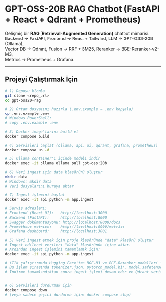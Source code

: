# GPT-OSS-20B RAG Chatbot (FastAPI + React + Qdrant + Prometheus)

Gelişmiş bir **RAG (Retrieval-Augmented Generation)** chatbot mimarisi.  
Backend → FastAPI, Frontend → React + Tailwind, LLM → GPT-OSS-20B (Ollama),  
Vector DB → Qdrant, Fusion → RRF + BM25, Reranker → BGE-Reranker-v2-M3,  
Metrics → Prometheus + Grafana.

---

## Projeyi Çalıştırmak İçin

```bash
# 1) Depoyu klonla
git clone <repo_url>
cd gpt-oss20-rag

# 2) Ortam dosyasını hazırla (.env.example → .env kopyala)
cp .env.example .env
# Windows PowerShell:
# copy .env.example .env

# 3) Docker image'larını build et
docker compose build

# 4) Servisleri başlat (ollama, api, ui, qdrant, grafana, prometheus)
docker compose up -d

# 5) Ollama container'ı içinde modeli indir
docker exec -it ollama ollama pull gpt-oss:20b

# 6) Veri ingest için data klasörünü oluştur
mkdir data
# Windows: mkdir data
# Veri dosyalarını buraya aktar

# 7) Ingest işlemini başlat
docker exec -it api python -m app.ingest

# Servis adresleri:
# Frontend (React UI):   http://localhost:3000
# Backend (FastAPI):     http://localhost:8000
# Swagger dokümantasyonu: http://localhost:8000/docs
# Prometheus metrics:    http://localhost:8000/metrics
# Grafana dashboard:     http://localhost:3001

# 5) Veri ingest etmek için proje klasöründe "data" klasörü oluştur
# Ingest edilecek verileri "data" klasörünün içine aktar.
# Ardından ingest işlemini tamamlamak için:
docker exec -it api python -m app.ingest

# (İlk çalıştırmada Hugging Face'ten BGE-M3 ve BGE-Reranker modelleri indirilecek (~4 GB toplam).
# Bu işlem sırasında tokenizer.json, pytorch_model.bin, model.safetensors gibi dosyalar otomatik olarak indirilir.
# İndirme tamamlandıktan sonra ingest işlemi devam eder ve Qdrant veritabanına veri yüklenir.)


# 6) Servisleri durdurmak için
docker compose down
# (veya sadece geçici durdurma için: docker compose stop)
